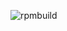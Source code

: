 ![rpmbuild](https://copr.fedorainfracloud.org/coprs/livegrenier/i3-desktop/package/rofi/status_image/last_build.png)
